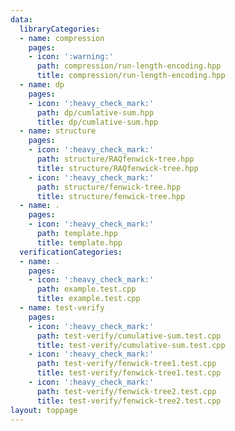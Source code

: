 ```yaml
---
data:
  libraryCategories:
  - name: compression
    pages:
    - icon: ':warning:'
      path: compression/run-length-encoding.hpp
      title: compression/run-length-encoding.hpp
  - name: dp
    pages:
    - icon: ':heavy_check_mark:'
      path: dp/cumlative-sum.hpp
      title: dp/cumlative-sum.hpp
  - name: structure
    pages:
    - icon: ':heavy_check_mark:'
      path: structure/RAQfenwick-tree.hpp
      title: structure/RAQfenwick-tree.hpp
    - icon: ':heavy_check_mark:'
      path: structure/fenwick-tree.hpp
      title: structure/fenwick-tree.hpp
  - name: .
    pages:
    - icon: ':heavy_check_mark:'
      path: template.hpp
      title: template.hpp
  verificationCategories:
  - name: .
    pages:
    - icon: ':heavy_check_mark:'
      path: example.test.cpp
      title: example.test.cpp
  - name: test-verify
    pages:
    - icon: ':heavy_check_mark:'
      path: test-verify/cumulative-sum.test.cpp
      title: test-verify/cumulative-sum.test.cpp
    - icon: ':heavy_check_mark:'
      path: test-verify/fenwick-tree1.test.cpp
      title: test-verify/fenwick-tree1.test.cpp
    - icon: ':heavy_check_mark:'
      path: test-verify/fenwick-tree2.test.cpp
      title: test-verify/fenwick-tree2.test.cpp
layout: toppage
---
```

